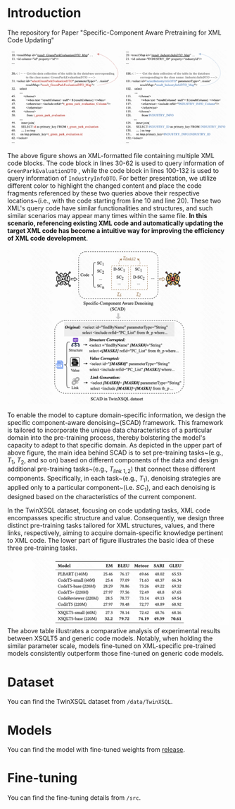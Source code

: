
# Introduction

The repository for Paper "Specific-Component Aware Pretraining for XML Code Updating"

![xml](./assets/xml.png)

The above figure shows an XML-formatted file containing multiple XML code blocks. The code block in lines 30-62 is used to query information of `GreenParkEvaluationDTO` , while the code block in lines 100-132 is used to query information of `IndustryInfoDTO`. For better presentation, we utilize different color to highlight the changed content and place the code fragments referenced by these two queries above their respective locations~(i.e., with the code starting from line 10 and line 20). These two XML's query code have similar functionalities and structures, and such similar scenarios may appear many times within the same file.
**In this scenario, referencing existing XML code and automatically updating the target XML code has become a intuitive way for improving the efficiency of XML code development**. 



![pre-training](./assets/pre-training.png)

To enable the model to capture domain-specific information, we design the specific component-aware denoising~(SCAD) framework. This framework is tailored to incorporate the unique data characteristics of a particular domain into the pre-training process, thereby bolstering the model's capacity to adapt to that specific domain. As depicted in the upper part of above figure, the main idea behind SCAD is to set pre-training tasks~(e.g., $T_1$, $T_2$, and so on) based on different components of the data and design additional pre-training tasks~(e.g., $T_{link\ 1,2}$) that connect these different components.
Specifically, in each task~(e.g., $T_1$), denoising strategies are applied only to a particular component~(i.e. $SC_1$), and each denoising is designed based on the characteristics of the current component.

In the TwinXSQL dataset, focusing on code updating tasks, XML code encompasses specific structure and value. Consequently, we design three distinct pre-training tasks tailored for XML structures, values, and there links, respectively, aiming to acquire domain-specific knowledge pertinent to XML code. 
The lower part of figure illustrates the basic idea of these three pre-training tasks.


![resutls](./assets/results.png)
The above table illustrates a comparative analysis of experimental results between XSQLT5 and generic code models. Notably, when holding the similar parameter scale, models fine-tuned on XML-specific pre-trained models consistently outperform those fine-tuned on generic code models. 

# Dataset
You can find the TwinXSQL dataset from `/data/TwinXSQL`.

# Models
You can find the model with fine-tuned weights from [release](https://github.com/LIANGQINGYUAN/SCAD-TwinXSQL/releases/tag/model).

# Fine-tuning
You can find the fine-tuning details from `/src`.
